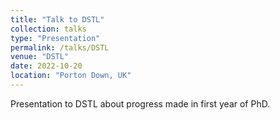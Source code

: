 ```yaml
---
title: "Talk to DSTL"
collection: talks
type: "Presentation"
permalink: /talks/DSTL
venue: "DSTL"
date: 2022-10-20
location: "Porton Down, UK"
---
```


Presentation to DSTL about progress made in first year of PhD.
